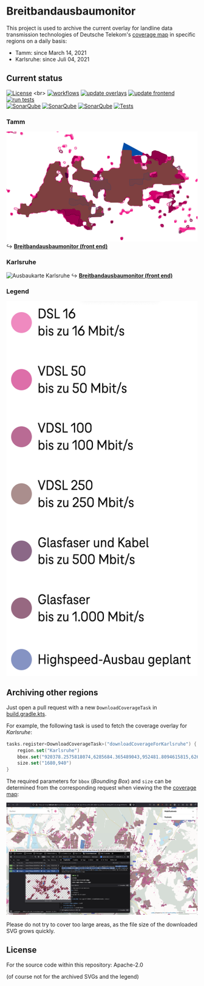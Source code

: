 # Breitbandausbaumonitor

This project is used to archive the current overlay for landline data transmission technologies of Deutsche Telekom's [coverage map] in specific regions on a daily basis:

- Tamm: since March 14, 2021
- Karlsruhe: since Juli 04, 2021

## Current status
[![License](https://img.shields.io/github/license/chkpnt/Breitbandausbaumonitor.svg?label=License)](https://tldrlegal.com/license/apache-license-2.0-(apache-2.0)) <br>
[![workflows](https://img.shields.io/badge/Workflows-%40GitHub-inactive)](https://github.com/chkpnt/Breitbandausbaumonitor/actions)
[![update overlays](https://github.com/chkpnt/Breitbandausbaumonitor/actions/workflows/update-overlays.yml/badge.svg)](https://github.com/chkpnt/Breitbandausbaumonitor/actions/workflows/update-overlays.yml)
[![update frontend](https://github.com/chkpnt/Breitbandausbaumonitor/actions/workflows/update-frontend.yml/badge.svg)](https://github.com/chkpnt/Breitbandausbaumonitor/actions/workflows/update-frontend.yml)
[![run tests](https://github.com/chkpnt/Breitbandausbaumonitor/actions/workflows/run-tests.yml/badge.svg)](https://github.com/chkpnt/Breitbandausbaumonitor/actions/workflows/run-tests.yml) <br>
[![SonarQube](https://img.shields.io/badge/SonarQube-%40sonar.chkpnt.de-inactive)](https://github.com/chkpnt/Breitbandausbaumonitor/actions)
[![SonarQube](https://img.shields.io/badge/archiver-analysis-blue.svg)](https://sonar.chkpnt.de/dashboard?id=breitbandausbaumonitor-archiver)
[![SonarQube](https://img.shields.io/badge/front%20end-analysis-blue.svg)](https://sonar.chkpnt.de/dashboard?id=breitbandausbaumonitor-frontend)
[![Tests](https://img.shields.io/sonar/tests/breitbandausbaumonitor-archiver?label=Tests&server=https%3A%2F%2Fsonar.chkpnt.de&sonarVersion=8.9)](https://sonar.chkpnt.de/component_measures?id=breitbandausbaumonitor-archiver&metric=tests&view=list)

### Tamm
![Ausbaukarte Tamm](overlays/Tamm/latest.svg)
↪ [**Breitbandausbaumonitor (front end)**](https://chkpnt.github.io/Breitbandausbaumonitor/index.html)

### Karlsruhe
![Ausbaukarte Karlsruhe](overlays/Karlsruhe/latest.svg)
↪ [**Breitbandausbaumonitor (front end)**](https://chkpnt.github.io/Breitbandausbaumonitor/index.html?region=Karlsruhe)

### Legend
![Legende](frontend/src/images/legend.png)

## Archiving other regions
Just open a pull request with a new `DownloadCoverageTask` in [build.gradle.kts](build.gradle.kts).

For example, the following task is used to fetch the coverage overlay for _Karlsruhe_:
```kotlin
tasks.register<DownloadCoverageTask>("downloadCoverageForKarlsruhe") {
    region.set("Karlsruhe")
    bbox.set("920378.2575818074,6285684.365489043,952481.8094615815,6267721.663842026")
    size.set("1680,940")
}
```

The required parameters for `bbox` (_Bounding Box_) and `size` can be determined from the corresponding request when viewing the 
the [coverage map]:

![Howto](.github/images/howto.png)

Please do not try to cover too large areas, as the file size of the downloaded SVG grows quickly.

## License

For the source code within this repository: Apache-2.0

(of course not for the archived SVGs and the legend)

[coverage map]: https://t-map.telekom.de/tmap2/coverage_checker/?initLayerGroup=fixedline&initLayerIds=coverage5G,coverageVDSL50,coverageVDSL100,coverageVDSL250,coverageGlasfaser1000,coveragePlanned